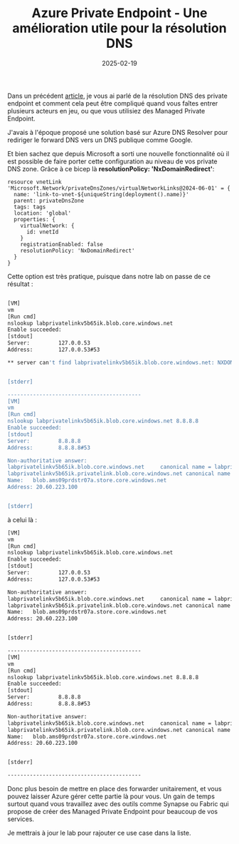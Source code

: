 ﻿---
layout: post
title: Azure Private Endpoint - Une amélioration utile pour la résolution DNS
date: 2025-02-19
categories: [ "Azure", "Network", "Private Endpoint" ]
comments_id: 199 
---

Dans un précédent [article](https://woivre.fr/blog/2024/03/azure-private-endpoint-et-si-on-jetait-un-oeil-a-la-resolution-dns), je vous ai parlé de la résolution DNS des private endpoint et comment cela peut être compliqué quand vous faîtes entrer plusieurs acteurs en jeu, ou que vous utilisiez des Managed Private Endpoint.

J'avais à l'époque proposé une solution basé sur Azure DNS Resolver pour rediriger le forward DNS vers un DNS publique comme Google.

Et bien sachez que depuis Microsoft a sorti une nouvelle fonctionnalité où il est possible de faire porter cette configuration au niveau de vos private DNS zone. Grâce à ce bicep là __resolutionPolicy: 'NxDomainRedirect'__:

```bicep
resource vnetLink 'Microsoft.Network/privateDnsZones/virtualNetworkLinks@2024-06-01' = {
  name: 'link-to-vnet-${uniqueString(deployment().name)}'
  parent: privateDnsZone
  tags: tags
  location: 'global'
  properties: {
    virtualNetwork: {
      id: vnetId
    }
    registrationEnabled: false
    resolutionPolicy: 'NxDomainRedirect'
  }
}
```

Cette option est très pratique, puisque dans notre lab on passe de ce résultat : 

```bash

[VM]
vm
[Run cmd]
nslookup labprivatelinkv5b65ik.blob.core.windows.net
Enable succeeded:
[stdout]
Server:         127.0.0.53
Address:        127.0.0.53#53

** server can't find labprivatelinkv5b65ik.blob.core.windows.net: NXDOMAIN


[stderr]

------------------------------------------
[VM]
vm
[Run cmd]
nslookup labprivatelinkv5b65ik.blob.core.windows.net 8.8.8.8
Enable succeeded:
[stdout]
Server:         8.8.8.8
Address:        8.8.8.8#53

Non-authoritative answer:
labprivatelinkv5b65ik.blob.core.windows.net     canonical name = labprivatelinkv5b65ik.privatelink.blob.core.windows.net.
labprivatelinkv5b65ik.privatelink.blob.core.windows.net canonical name = blob.ams09prdstr07a.store.core.windows.net.
Name:   blob.ams09prdstr07a.store.core.windows.net
Address: 20.60.223.100


[stderr]
```

à celui là :

```bash
[VM]
vm
[Run cmd]
nslookup labprivatelinkv5b65ik.blob.core.windows.net
Enable succeeded:
[stdout]
Server:         127.0.0.53
Address:        127.0.0.53#53

Non-authoritative answer:
labprivatelinkv5b65ik.blob.core.windows.net     canonical name = labprivatelinkv5b65ik.privatelink.blob.core.windows.net.
labprivatelinkv5b65ik.privatelink.blob.core.windows.net canonical name = blob.ams09prdstr07a.store.core.windows.net.
Name:   blob.ams09prdstr07a.store.core.windows.net
Address: 20.60.223.100


[stderr]

------------------------------------------
[VM]
vm
[Run cmd]
nslookup labprivatelinkv5b65ik.blob.core.windows.net 8.8.8.8
Enable succeeded:
[stdout]
Server:         8.8.8.8
Address:        8.8.8.8#53

Non-authoritative answer:
labprivatelinkv5b65ik.blob.core.windows.net     canonical name = labprivatelinkv5b65ik.privatelink.blob.core.windows.net.
labprivatelinkv5b65ik.privatelink.blob.core.windows.net canonical name = blob.ams09prdstr07a.store.core.windows.net.
Name:   blob.ams09prdstr07a.store.core.windows.net
Address: 20.60.223.100


[stderr]

------------------------------------------
```

Donc plus besoin de mettre en place des forwarder unitairement, et vous pouvez laisser Azure gérer cette partie là pour vous. Un gain de temps surtout quand vous travaillez avec des outils comme Synapse ou Fabric qui propose de créer des Managed Private Endpoint pour beaucoup de vos services.

Je mettrais à jour le lab pour rajouter ce use case dans la liste.
